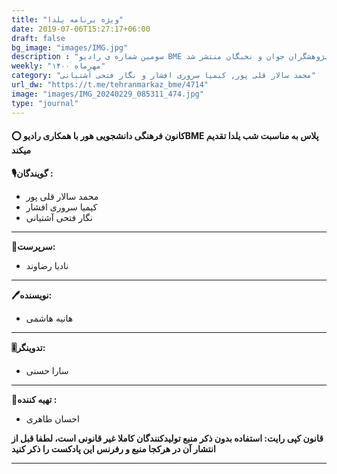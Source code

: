 ```yaml
---
title: "ویژه برنامه یلدا"
date: 2019-07-06T15:27:17+06:00
draft: false
bg_image: "images/IMG.jpg"
description : "سومین شماره ی رادیو BME پلاس به همت انجمن علمی مهندسی پزشکی دانشگاه آزاد اسلامی واحد تهران مرکز با همکاری باشگاه پژوهشگران جوان و نخبگان منتشر شد."
weekly: "مهرماه ۱۴۰۰"
category: "محمد سالار قلی پور, کیمیا سروری افشار و نگار فتحی آشتیانی"
url_dw: "https://t.me/tehranmarkaz_bme/4714"
image: "images/IMG_20240229_085311_474.jpg"
type: "journal"
---
```


#### ⭕️ کانون فرهنگی دانشجویی هور با همکاری رادیوBME پلاس به مناسبت شب یلدا تقدیم میکند


**🎙گویندگان :**

- محمد سالار قلی پور
- کیمیا سروری افشار
- نگار فتحی آشتیانی
----------------------------------------------
**📝سرپرست:**

- نادیا رضاوند
----------------------------------------------
**🖊نویسنده:**

- هانیه هاشمی 

----------------------------------------------
**🎚تدوینگر:**

- سارا حسنی
----------------------------------------------
**🧰تهیه کننده :**
- احسان طاهری

**قانون کپی رایت: استفاده بدون ذکر منبع تولیدکنندگان کاملا غیر قانونی است، لطفا قبل از انتشار آن در هرکجا منبع و رفرنس این پادکست را ذکر کنید**

---------------------------------
